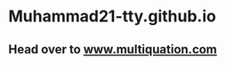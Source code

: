 # Muhammad21-tty.github.io

<h2>Head over to <a href="multiquation.com">www.multiquation.com</a></h2>
